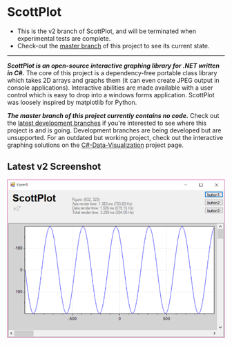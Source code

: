 # ScottPlot

* This is the v2 branch of ScottPlot, and will be terminated when experimental tests are complete.
* Check-out the [master branch](https://github.com/swharden/ScottPlot/) of this project to see its current state.

---

***ScottPlot is an open-source interactive graphing library for .NET written in C#.*** The core of this project is a dependency-free portable class library which takes 2D arrays and graphs them (it can even create JPEG output in console applications). Interactive abilities are made available with a user control which is easy to drop into a windows forms application. ScottPlot was loosely inspired by matplotlib for Python.

***The master branch of this project currently contains no code.*** Check out the [latest development branches](https://github.com/swharden/ScottPlot/branches) if you're interested to see where this project is and is going. Development branches are being developed but are unsupported. For an outdated but working project, check out the interactive graphing solutions on the [C#-Data-Visualization](https://github.com/swharden/Csharp-Data-Visualization) project page.

## Latest v2 Screenshot
![](/src/ScottPlotV2/ScottPlotV2/screenshot.png)